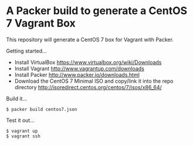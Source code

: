 # A Packer build to generate a CentOS 7 Vagrant Box

This repository will generate a CentOS 7 box for Vagrant with Packer.

Getting started...

* Install VirtualBox https://www.virtualbox.org/wiki/Downloads
* Install Vagrant http://www.vagrantup.com/downloads
* Install Packer http://www.packer.io/downloads.html
* Download the CentOS 7 Minimal ISO and copy/link it into the repo directory http://isoredirect.centos.org/centos/7/isos/x86_64/

Build it...

```
$ packer build centos7.json
```

Test it out...

```
$ vagrant up
$ vagrant ssh
```

